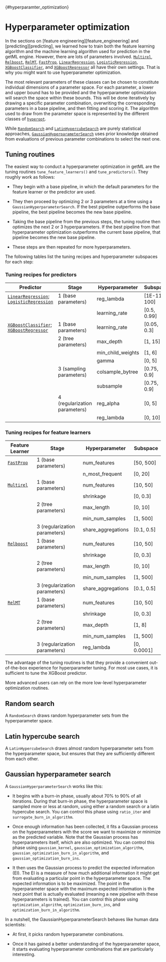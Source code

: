 [](){#hyperparamter_optimization}
# Hyperparameter optimization

In the sections on [feature engineering][feature_engineering] and [predicting][predicting], we learned how to train both the feature learning algorithm and the machine learning algorithm used for prediction in the getML engine. However, there are lots of parameters involved. [`Multirel`](getml/feature_learning/Multirel), [`Relboost`](getml/feature_learning/Relboost), [`RelMT`](getml/feature_learning/RelMT), [`FastProp`](getml/feature_learning/FastProp), [`LinearRegression`](getml/predictors/LinearRegression), [`LogisticRegression`](getml/predictors/LogisticRegression), [`XGBoostClassifier`](getml/predictors/XGBoostClassifier), and [`XGBoostRegressor`](getml/predictors/XGBoostRegressor) all have their own settings. That is why you might want to use hyperparameter optimization.

The most relevant parameters of these classes can be chosen to constitute individual dimensions of a parameter space. For each parameter, a lower and upper bound has to be provided and the hyperparameter optimization will search the space within these bounds. This will be done iteratively by drawing a specific parameter combination, overwriting the corresponding parameters in a base pipeline, and then fitting and scoring it. The algorithm used to draw from the parameter space is represented by the different classes of [`hyperopt`](getml/hyperopt).

While [`RandomSearch`](getml/hyperopt/RandomSearch) and [`LatinHypercubeSearch`](getml/hyperopt/LatinHypercubeSearch) are purely statistical approaches, [`GaussianHyperparameterSearch`](getml/hyperopt/GaussianHyperparameterSearch) uses prior knowledge obtained from evaluations of previous parameter combinations to select the next one.

## Tuning routines

The easiest way to conduct a hyperparameter optimization in getML are the tuning routines `tune_feature_learners()` and `tune_predictors()`. They roughly work as follows:

- They begin with a base pipeline, in which the default parameters for the feature learner or the predictor are used.

- They then proceed by optimizing 2 or 3 parameters at a time using a `GaussianHyperparameterSearch`. If the best pipeline outperforms the base pipeline, the best pipeline becomes the new base pipeline.

- Taking the base pipeline from the previous steps, the tuning routine then optimizes the next 2 or 3 hyperparameters. If the best pipeline from that hyperparameter optimization outperforms the current base pipeline, that pipeline becomes the new base pipeline.

- These steps are then repeated for more hyperparameters.

The following tables list the tuning recipes and hyperparameter subspaces for each step:

### Tuning recipes for predictors

| Predictor                                                       | Stage                  | Hyperparameter    | Subspace         |
|-----------------------------------------------------------------|------------------------|-------------------|------------------|
| [`LinearRegression`](getml/predictors/LinearRegression); [`LogisticRegression`](getml/predictors/LogisticRegression) | 1 (base parameters)    | reg_lambda        | [1E-11, 100]     |
|                                                                 |                        | learning_rate     | [0.5, 0.99]      |
| [`XGBoostClassifier`](getml/predictors/XGBoostClassifier); [`XGBoostRegressor`](getml/predictors/XGBoostRegressor) | 1 (base parameters)    | learning_rate     | [0.05, 0.3]      |
|                                                                 | 2 (tree parameters)    | max_depth         | [1, 15]          |
|                                                                 |                        | min_child_weights | [1, 6]           |
|                                                                 |                        | gamma             | [0, 5]           |
|                                                                 | 3 (sampling parameters)| colsample_bytree  | [0.75, 0.9]      |
|                                                                 |                        | subsample         | [0.75, 0.9]      |
|                                                                 | 4 (regularization parameters) | reg_alpha    | [0, 5]           |
|                                                                 |                        | reg_lambda        | [0, 10]          |

### Tuning recipes for feature learners

| Feature Learner                                                | Stage                  | Hyperparameter    | Subspace         |
|----------------------------------------------------------------|------------------------|-------------------|------------------|
| [`FastProp`](getml/feature_learning/FastProp)                  | 1 (base parameters)    | num_features      | [50, 500]        |
|                                                                 |                        | n_most_frequent   | [0, 20]          |
| [`Multirel`](getml/feature_learning/Multirel)                  | 1 (base parameters)    | num_features      | [10, 50]         |
|                                                                 |                        | shrinkage         | [0, 0.3]         |
|                                                                 | 2 (tree parameters)    | max_length        | [0, 10]          |
|                                                                 |                        | min_num_samples   | [1, 500]         |
|                                                                 | 3 (regularization parameters) | share_aggregations | [0.1, 0.5]    |
| [`Relboost`](getml/feature_learning/Relboost)                  | 1 (base parameters)    | num_features      | [10, 50]         |
|                                                                 |                        | shrinkage         | [0, 0.3]         |
|                                                                 | 2 (tree parameters)    | max_length        | [0, 10]          |
|                                                                 |                        | min_num_samples   | [1, 500]         |
|                                                                 | 3 (regularization parameters) | share_aggregations | [0.1, 0.5]    |
| [`RelMT`](getml/feature_learning/RelMT)                        | 1 (base parameters)    | num_features      | [10, 50]         |
|                                                                 |                        | shrinkage         | [0, 0.3]         |
|                                                                 | 2 (tree parameters)    | max_depth         | [1, 8]           |
|                                                                 |                        | min_num_samples   | [1, 500]         |
|                                                                 | 3 (regularization parameters) | reg_lambda       | [0, 0.0001]     |

The advantage of the tuning routines is that they provide a convenient out-of-the-box experience for hyperparameter tuning. For most use cases, it is sufficient to tune the XGBoost predictor.

More advanced users can rely on the more low-level hyperparameter optimization routines.

## Random search

A `RandomSearch` draws random hyperparameter sets from the hyperparameter space.

## Latin hypercube search

A `LatinHypercubeSearch` draws almost random hyperparameter sets from the hyperparameter space, but ensures that they are sufficiently different from each other.

## Gaussian hyperparameter search

A `GaussianHyperparameterSearch` works like this:

- It begins with a burn-in phase, usually about 70% to 90% of all iterations. During that burn-in phase, the hyperparameter space is sampled more or less at random, using either a random search or a latin hypercube search. You can control this phase using `ratio_iter` and `surrogate_burn_in_algorithm`.

- Once enough information has been collected, it fits a Gaussian process on the hyperparameters with the score we want to maximize or minimize as the predicted variable. Note that the Gaussian process has hyperparameters itself, which are also optimized. You can control this phase using `gaussian_kernel`, `gaussian_optimization_algorithm`, `gaussian_optimization_burn_in_algorithm`, and `gaussian_optimization_burn_ins`.

- It then uses the Gaussian process to predict the expected information (EI). The EI is a measure of how much additional information it might get from evaluating a particular point in the hyperparameter space. The expected information is to be maximized. The point in the hyperparameter space with the maximum expected information is the next point that is actually evaluated (meaning a new pipeline with these hyperparameters is trained). You can control this phase using `optimization_algorithm`, `optimization_burn_ins`, and `optimization_burn_in_algorithm`.

In a nutshell, the GaussianHyperparameterSearch behaves like human data scientists:

- At first, it picks random hyperparameter combinations.

- Once it has gained a better understanding of the hyperparameter space, it starts evaluating hyperparameter combinations that are particularly interesting.
